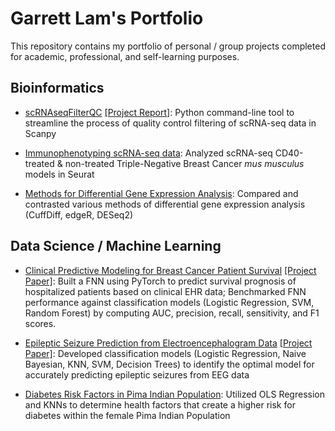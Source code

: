 # Garrett Lam's Portfolio
This repository contains my portfolio of personal / group projects completed for academic, professional, and self-learning purposes.

## Bioinformatics
- [scRNAseqFilterQC](https://github.com/garrett-lam/scRNAseq_filterQC) [[Project Report]](https://drive.google.com/file/d/1XgOW-6e421SOSL-6hSqZFMLKK-e-w1ON/view?usp=sharing): Python command-line tool to streamline the process of quality control filtering of scRNA-seq data in Scanpy

- [Immunophenotyping scRNA-seq data](https://github.com/garrett-lam/garrett-lam.github.io/blob/main/hollern_lab/scRNA_immunophenotyping.md): Analyzed scRNA-seq CD40-treated & non-treated Triple-Negative Breast Cancer *mus musculus* models in Seurat

- [Methods for Differential Gene Expression Analysis](https://github.com/garrett-lam/garrett-lam.github.io/blob/main/beng/differential_gene_expression.md): Compared and contrasted various methods of differential gene expression analysis (CuffDiff, edgeR, DESeq2)

## Data Science / Machine Learning

- [Clinical Predictive Modeling for Breast Cancer Patient Survival](https://github.com/garrett-lam/BC_survival_prognosis/blob/main/BC_survival_prognosis.ipynb) [[Project Paper]](https://docs.google.com/document/d/1z0yGWbZPRzeD8ya7fw3oiiN10p57gkzswT-5CzGyN3A/edit?usp=sharing): Built a FNN using PyTorch to predict survival prognosis of hospitalized patients based on clinical EHR data; Benchmarked FNN performance against classification models (Logistic Regression, SVM, Random Forest) by computing AUC, precision, recall, sensitivity, and F1 scores.

- [Epileptic Seizure Prediction from Electroencephalogram Data](https://github.com/garrett-lam/garrett-lam.github.io/blob/main/ds3/epileptic_seizure_prediction.ipynb) [[Project Paper]](https://docs.google.com/document/d/11CUAqTTKbSjTeA1RKBGUYSmB97PoA1dHM3y0ajxA7CI/edit?usp=sharing): Developed classification models (Logistic Regression, Naive Bayesian, KNN, SVM, Decision Trees) to identify the optimal model for accurately predicting epileptic seizures from EEG data 

- [Diabetes Risk Factors in Pima Indian Population](https://github.com/garrett-lam/garrett-lam.github.io/blob/main/cogs/diabetes_risk_factors.ipynb): Utilized OLS Regression and KNNs to determine health factors that create a higher risk for diabetes within the female Pima Indian Population
